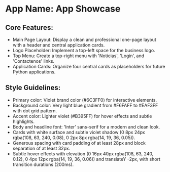 # **App Name**: App Showcase

## Core Features:

- Main Page Layout: Display a clean and professional one-page layout with a header and central application cards.
- Logo Placeholder: Implement a top-left space for the business logo.
- Top Menu: Create a top-right menu with 'Noticias', 'Login', and 'Contactenos' links.
- Application Cards: Organize four central cards as placeholders for future Python applications.

## Style Guidelines:

- Primary color: Violet brand color (#6C3FF0) for interactive elements.
- Background color: Very light blue gradient from #F6FAFF to #EAF3FF with dot grid pattern.
- Accent color: Lighter violet (#B395FF) for hover effects and subtle highlights.
- Body and headline font: 'Inter' sans-serif for a modern and clean look.
- Cards with white surface and subtle violet shadow (0 8px 24px rgba(108, 63, 240, 0.08), 0 2px 8px rgba(14, 19, 36, 0.05)).
- Generous spacing with card padding of at least 28px and block separation of at least 32px.
- Subtle hover effects with elevation (0 16px 40px rgba(108, 63, 240, 0.12), 0 4px 12px rgba(14, 19, 36, 0.06)) and translateY -2px, with short transition durations (200ms).